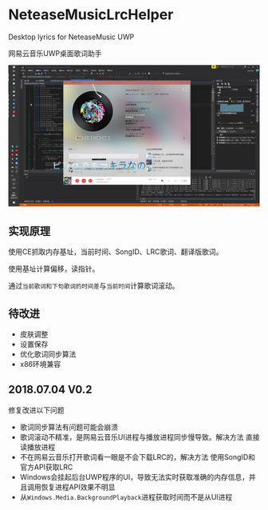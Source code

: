 # NeteaseMusicLrcHelper
Desktop lyrics for NeteaseMusic UWP

网易云音乐UWP桌面歌词助手

<img src=https://raw.githubusercontent.com/Lensual/NeteaseMusicLrcHelper/master/preview.png>

## 实现原理

使用CE抓取内存基址，当前时间、SongID、LRC歌词、翻译版歌词。

使用基址计算偏移，读指针。

通过`当前歌词和下句歌词的时间差`与`当前时间`计算歌词滚动。

## 待改进

* 皮肤调整
* 设置保存
* 优化歌词同步算法
* x86环境兼容

## 2018.07.04 V0.2

修复改进以下问题

* 歌词同步算法有问题可能会崩溃
* 歌词滚动不精准，是网易云音乐UI进程与播放进程同步慢导致。解决方法 直接读播放进程
* 不在网易云音乐打开歌词看一眼是不会下载LRC的，解决方法 使用SongID和官方API获取LRC
* Windows会挂起后台UWP程序的UI，导致无法实时获取准确的内存信息，并且调用恢复进程API效果不明显
* 从`Windows.Media.BackgroundPlayback`进程获取时间而不是从UI进程